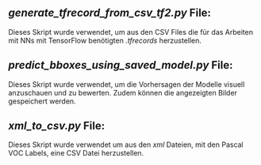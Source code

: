 ## *generate_tfrecord_from_csv_tf2.py* File:
Dieses Skript wurde verwendet, um aus den CSV Files die für das Arbeiten mit NNs mit TensorFlow benötigten *.tfrecords* herzustellen.

## *predict_bboxes_using_saved_model.py* File:
Dieses Skript wurde verwendet, um die Vorhersagen der Modelle visuell anzuschauen und zu bewerten. Zudem können die angezeigten Bilder gespeichert werden.

## *xml_to_csv.py* File:
Dieses Skript wurde verwendet um aus den *xml* Dateien, mit den Pascal VOC Labels, eine CSV Datei herzustellen.